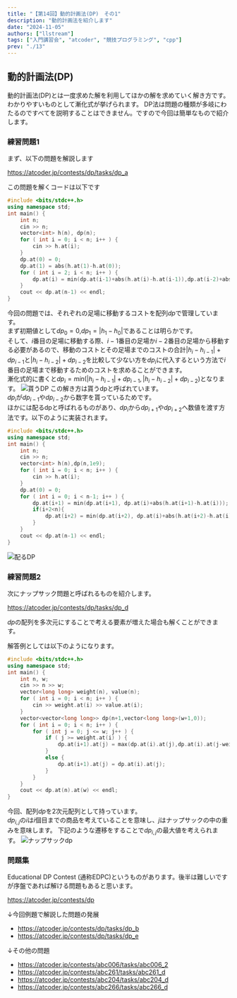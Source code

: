 ```yaml
---
title: "【第14回】動的計画法(DP)　その1"
description: "動的計画法を紹介します"
date: "2024-11-05"
authors: ["llstream"]
tags: ["入門講習会", "atcoder", "競技プログラミング", "cpp"]
prev: "./13"
---
```


## 動的計画法(DP)

動的計画法(DP)とは一度求めた解を利用してほかの解を求めていく解き方です。
わかりやすいものとして漸化式が挙げられます。
DP法は問題の種類が多岐にわたるのですべてを説明することはできません。ですので今回は簡単なもので紹介します。  

### 練習問題1

まず、以下の問題を解説します

<https://atcoder.jp/contests/dp/tasks/dp_a>

この問題を解くコードは以下です

```cpp
#include <bits/stdc++.h>
using namespace std;
int main() {
    int n;
    cin >> n;
    vector<int> h(n), dp(n);
    for ( int i = 0; i < n; i++ ) {
        cin >> h.at(i);
    }
    dp.at(0) = 0;
    dp.at(1) = abs(h.at(1)-h.at(0));
    for ( int i = 2; i < n; i++ ) {
        dp.at(i) = min(dp.at(i-1)+abs(h.at(i)-h.at(i-1)),dp.at(i-2)+abs(h.at(i)-h.at(i-2)));
    }
    cout << dp.at(n-1) << endl;
}
```

今回の問題では、それぞれの足場に移動するコストを配列$dp$で管理しています。  
まず初期値として$dp_0=0$,$dp_1=|h_1-h_0|$であることは明らかです。  
そして、$i$番目の足場に移動する際、$i-1$番目の足場か$i-2$番目の足場から移動する必要があるので、移動のコストとその足場までのコストの合計$|h_i-h_{i-1}|+dp_{i-1}$と$|h_i-h_{i-2}|+dp_{i-2}$を比較して少ない方を$dp_i$に代入するという方法で$i$番目の足場まで移動するためのコストを求めることができます。  
漸化式的に書くと$dp_i=min(|h_i-h_{i-1}|+dp_{i-1},|h_i-h_{i-2}|+dp_{i-2})$となります。
![貰うDP](/images/blog/intro-course-14/dp-setumei.png)
この解き方は貰うdpと呼ばれています。  
$dp_i$が$dp_{i-1}$や$dp_{i-2}$から数字を貰っているためです。  
ほかには配るdpと呼ばれるものがあり、$dp_i$から$dp_{i+1}$や$dp_{i+2}$へ数値を渡す方法です。以下のように実装されます。

```cpp
#include <bits/stdc++.h>
using namespace std;
int main() {
    int n;
    cin >> n;
    vector<int> h(n),dp(n,1e9);
    for ( int i = 0; i < n; i++ ) {
        cin >> h.at(i);
    }
    dp.at(0) = 0;
    for ( int i = 0; i < n-1; i++ ) {
        dp.at(i+1) = min(dp.at(i+1), dp.at(i)+abs(h.at(i+1)-h.at(i)));
        if(i+2<n){
            dp.at(i+2) = min(dp.at(i+2), dp.at(i)+abs(h.at(i+2)-h.at(i)));
        }
    }
    cout << dp.at(n-1) << endl;
}
```

![配るDP](/images/blog/intro-course-14/kubaru-dp-setumei.png)

### 練習問題2

次にナップサック問題と呼ばれるものを紹介します。

<https://atcoder.jp/contests/dp/tasks/dp_d>

$dp$の配列を多次元にすることで考える要素が増えた場合も解くことができます。

解答例としては以下のようになります。

```cpp
#include <bits/stdc++.h>
using namespace std;
int main() {
    int n, w;
    cin >> n >> w;
    vector<long long> weight(n), value(n);
    for ( int i = 0; i < n; i++ ) {
        cin >> weight.at(i) >> value.at(i);
    }
    vector<vector<long long>> dp(n+1,vector<long long>(w+1,0));
    for ( int i = 0; i < n; i++ ) {
        for ( int j = 0; j <= w; j++ ) {
            if ( j >= weight.at(i) ) {
                dp.at(i+1).at(j) = max(dp.at(i).at(j),dp.at(i).at(j-weight.at(i))+value.at(i));
            }
            else {
                dp.at(i+1).at(j) = dp.at(i).at(j);
            }
        }
    }
    cout << dp.at(n).at(w) << endl;
}
```

今回、配列$dp$を2次元配列として持っています。  
$dp_{i,j}$の$i$は$i$個目までの商品を考えていることを意味し、$j$はナップサックの中の重みを意味します。
下記のような遷移をすることで$dp_{i,j}$の最大値を考えられます。
![ナップサックdp](/images/blog/intro-course-14/knapsack-dp-setumei.png)

### 問題集

Educational DP Contest (通称EDPC)というものがあります。後半は難しいですが序盤であれば解ける問題もあると思います。

<https://atcoder.jp/contests/dp>

↓今回例題で解説した問題の発展

- <https://atcoder.jp/contests/dp/tasks/dp_b>
- <https://atcoder.jp/contests/dp/tasks/dp_e>

↓その他の問題

- <https://atcoder.jp/contests/abc006/tasks/abc006_2>
- <https://atcoder.jp/contests/abc261/tasks/abc261_d>
- <https://atcoder.jp/contests/abc204/tasks/abc204_d>
- <https://atcoder.jp/contests/abc266/tasks/abc266_d>
